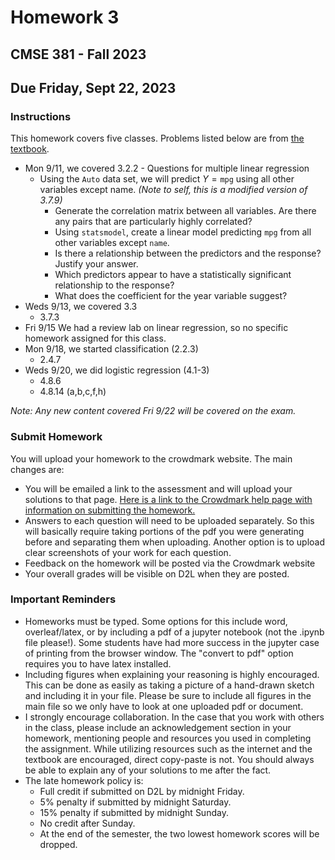 # Homework 3

## CMSE 381 - Fall 2023

## Due Friday, Sept 22, 2023

### Instructions

This homework covers five classes. Problems listed below are from [the textbook](https://www.statlearning.com/).

- Mon 9/11, we covered 3.2.2 - Questions for multiple linear regression
  - Using the `Auto` data set, we will predict $Y = \texttt{mpg}$ using all other variables except name. *(Note to self, this is a modified version of 3.7.9)*
    - Generate the correlation matrix between all variables. Are there any pairs that are particularly highly correlated?
    - Using `statsmodel`, create a linear model predicting `mpg` from all other variables except `name`.
    - Is there a relationship between the predictors and the response? Justify your answer.
    - Which predictors appear to have a statistically significant relationship to the response?
    - What does the coefficient for the year variable suggest?
- Weds 9/13, we covered 3.3
  - 3.7.3
- Fri 9/15 We had a review lab on linear regression, so no specific homework assigned for this class.
- Mon 9/18, we started classification (2.2.3)  
  - 2.4.7
- Weds 9/20, we did logistic regression  (4.1-3)
  - 4.8.6
  - 4.8.14 (a,b,c,f,h)

*Note: Any new content covered Fri 9/22 will be covered on the exam.*

### Submit Homework

You will upload your homework to the crowdmark website. The main changes are:

- You will be emailed a link to the assessment and will upload your solutions to that page. [Here is a link to the Crowdmark help page with information on submitting the homework.](https://crowdmark.com/help/completing-and-submitting-an-assessment/)
- Answers to each question will need to be uploaded separately.  So this will basically require taking portions of the pdf you were generating before and separating them when uploading.  Another option is to upload clear screenshots of your work for each question.
- Feedback on the homework will be posted via the Crowdmark website
- Your overall grades will be visible on D2L when they are posted.

### Important Reminders

- Homeworks must be typed. Some options for this include word, overleaf/latex, or by including a pdf of a jupyter notebook (not the .ipynb file please!). Some students have had more success in the jupyter case of printing from the browser window.  The "convert to pdf" option requires you to have latex installed.
- Including figures when explaining your reasoning is highly encouraged.  This can be done as easily as taking a picture of a hand-drawn sketch and including it in your file. Please be sure to include all figures in the main file so we only have to look at one uploaded pdf or document.
- I strongly encourage collaboration.  In the case that you work with others in the class, please include an acknowledgement section in your homework, mentioning people and resources you used in completing the assignment. While utilizing resources such as the internet and the textbook are encouraged, direct copy-paste is not.  You should always be able to explain any of your solutions to me after the fact.
- The late homework policy is:
  - Full credit if submitted on D2L by midnight Friday.
  - 5% penalty if submitted by midnight Saturday.
  - 15% penalty if submitted by midnight Sunday.
  - No credit after Sunday.
  - At the end of the semester, the two lowest homework scores will be dropped.

